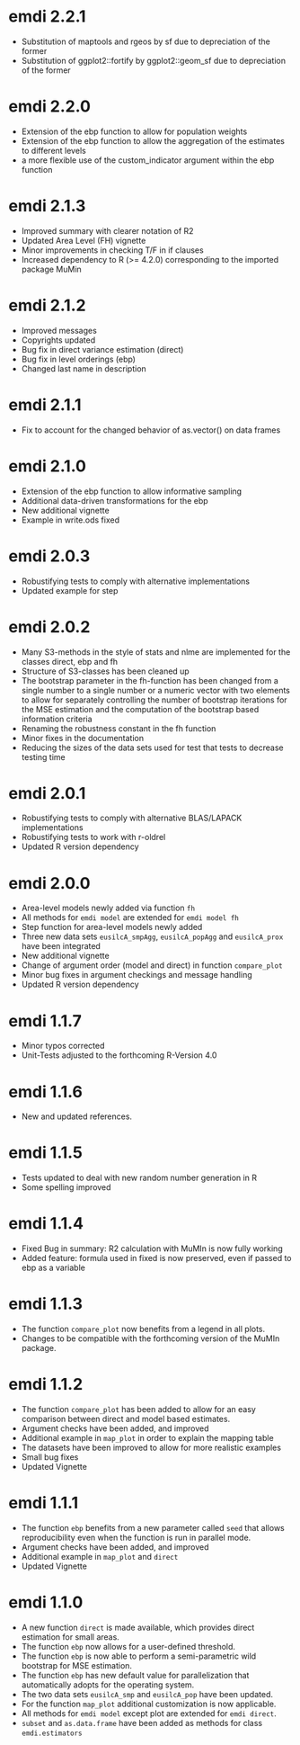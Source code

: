 # emdi 2.2.1
* Substitution of maptools and rgeos by sf due to depreciation of the former
* Substitution of ggplot2::fortify by ggplot2::geom_sf due to depreciation of the former

# emdi 2.2.0
* Extension of the ebp function to allow for population weights
* Extension of the ebp function to allow the aggregation of the estimates to different levels  
* a more flexible use of the custom_indicator argument within the ebp function

# emdi 2.1.3
* Improved summary with clearer notation of R2
* Updated Area Level (FH) vignette
* Minor improvements in checking T/F in if clauses
* Increased dependency to R (>= 4.2.0) corresponding to the imported package MuMin

# emdi 2.1.2
* Improved messages
* Copyrights updated
* Bug fix in direct variance estimation (direct)
* Bug fix in level orderings (ebp)
* Changed last name in description

# emdi 2.1.1
* Fix to account for the changed behavior of as.vector() on data frames

# emdi 2.1.0
* Extension of the ebp function to allow informative sampling
* Additional data-driven transformations for the ebp 
* New additional vignette
* Example in write.ods fixed

# emdi 2.0.3
* Robustifying tests to comply with alternative implementations
* Updated example for step


# emdi 2.0.2
* Many S3-methods in the style of stats and nlme are implemented for the classes direct, ebp and fh
* Structure of S3-classes has been cleaned up
* The bootstrap parameter in the fh-function has been changed from a single number to a single number or a numeric vector with two elements to allow for separately controlling the number of bootstrap iterations for the MSE estimation and the computation of the bootstrap based information criteria
* Renaming the robustness constant in the fh function
* Minor fixes in the documentation
* Reducing the sizes of the data sets used for test that tests to decrease testing time

# emdi 2.0.1
* Robustifying tests to comply with alternative BLAS/LAPACK implementations
* Robustifying tests to work with r-oldrel
* Updated R version dependency

# emdi 2.0.0
* Area-level models newly added via function `fh`
* All methods for `emdi model` are extended for `emdi model fh`
* Step function for area-level models newly added
* Three new data sets `eusilcA_smpAgg`, `eusilcA_popAgg` and 
`eusilcA_prox` have been integrated
* New additional vignette
* Change of argument order (model and direct) in function `compare_plot`
* Minor bug fixes in argument checkings and message handling
* Updated R version dependency

# emdi 1.1.7

* Minor typos corrected
* Unit-Tests adjusted to the forthcoming R-Version 4.0

# emdi 1.1.6

* New and updated references.

# emdi 1.1.5

* Tests updated to deal with new random number generation in R
* Some spelling improved

# emdi 1.1.4

* Fixed Bug in summary: R2 calculation with MuMIn is now fully working
* Added feature: formula used in fixed is now preserved, even if passed to ebp as a variable

# emdi 1.1.3

* The function `compare_plot` now benefits from a legend in all plots.
* Changes to be compatible with the forthcoming version of the MuMIn package.


# emdi 1.1.2

* The function `compare_plot` has been added to allow for an easy comparison 
between direct and model based estimates.
* Argument checks have been added, and improved
* Additional example in `map_plot` in order to explain the mapping table
* The datasets have been improved to allow for more realistic examples
* Small bug fixes
* Updated Vignette

# emdi 1.1.1

* The function `ebp` benefits from a new parameter called `seed` that allows 
reproducibility even when the function is run in parallel mode.
* Argument checks have been added, and improved
* Additional example in `map_plot` and `direct` 
* Updated Vignette

# emdi 1.1.0

* A new function `direct` is made available, which provides direct estimation for small areas.
* The function `ebp` now allows for a user-defined threshold.
* The function `ebp` is now able to perform a semi-parametric wild bootstrap for MSE estimation.
* The function `ebp` has new default value for parallelization that automatically adopts for the operating system.
* The two data sets `eusilcA_smp` and `eusilcA_pop` have been updated.
* For the function `map_plot` additional customization is now applicable.
* All methods for `emdi model` except plot are extended for `emdi direct`.
* `subset` and `as.data.frame` have been added as methods for class `emdi.estimators`